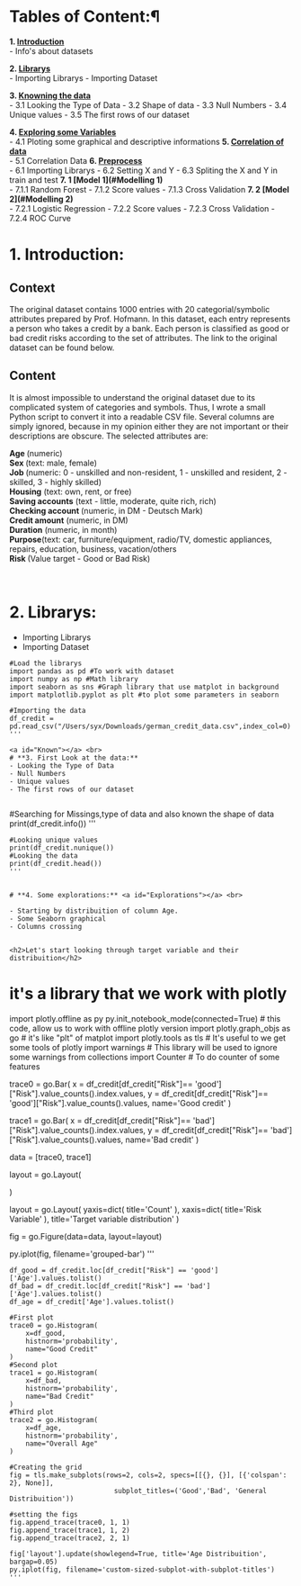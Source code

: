 # Tables of Content:¶

**1. [Introduction](#Introduction)** <br>
    - Info's about datasets
    
**2. [Librarys](#Librarys)** <br>
    - Importing Librarys
    - Importing Dataset
    
**3. [Knowning the data](#Known)** <br>
    - 3.1 Looking the Type of Data
    - 3.2 Shape of data
    - 3.3 Null Numbers
    - 3.4 Unique values
    - 3.5 The first rows of our dataset
    
**4. [Exploring some Variables](#Explorations)** <br>
    - 4.1 Ploting some graphical and descriptive informations
**5. [Correlation of data](#Correlation)** <br>
	- 5.1 Correlation Data
**6. [Preprocess](#Preprocessing)** <br>
	- 6.1 Importing Librarys
	- 6.2 Setting X and Y
    - 6.3 Spliting the X and Y in train and test 
**7. 1 [Model 1](#Modelling 1)** <br>
    - 7.1.1 Random Forest 
    - 7.1.2 Score values
    - 7.1.3 Cross Validation 
**7. 2 [Model 2](#Modelling 2)** <br>
    - 7.2.1 Logistic Regression 
    - 7.2.2 Score values
    - 7.2.3 Cross Validation 
    - 7.2.4 ROC Curve


# **1. Introduction:** 
<h2>Context</h2>
The original dataset contains 1000 entries with 20 categorial/symbolic attributes prepared by Prof. Hofmann. In this dataset, each entry represents a person who takes a credit by a bank. Each person is classified as good or bad credit risks according to the set of attributes. The link to the original dataset can be found below.

<h2>Content</h2>
It is almost impossible to understand the original dataset due to its complicated system of categories and symbols. Thus, I wrote a small Python script to convert it into a readable CSV file. Several columns are simply ignored, because in my opinion either they are not important or their descriptions are obscure. The selected attributes are:

<b>Age </b>(numeric)<br>
<b>Sex </b>(text: male, female)<br>
<b>Job </b>(numeric: 0 - unskilled and non-resident, 1 - unskilled and resident, 2 - skilled, 3 - highly skilled)<br>
<b>Housing</b> (text: own, rent, or free)<br>
<b>Saving accounts</b> (text - little, moderate, quite rich, rich)<br>
<b>Checking account </b>(numeric, in DM - Deutsch Mark)<br>
<b>Credit amount</b> (numeric, in DM)<br>
<b>Duration</b> (numeric, in month)<br>
<b>Purpose</b>(text: car, furniture/equipment, radio/TV, domestic appliances, repairs, education, business, vacation/others<br>
<b>Risk </b> (Value target - Good or Bad Risk)<br>

<a id="Librarys"></a> <br>
# **2. Librarys:** 
- Importing Librarys
- Importing Dataset

```
#Load the librarys
import pandas as pd #To work with dataset
import numpy as np #Math library
import seaborn as sns #Graph library that use matplot in background
import matplotlib.pyplot as plt #to plot some parameters in seaborn

#Importing the data
df_credit = pd.read_csv("/Users/syx/Downloads/german_credit_data.csv",index_col=0)
'''

<a id="Known"></a> <br>
# **3. First Look at the data:** 
- Looking the Type of Data
- Null Numbers
- Unique values
- The first rows of our dataset


```
#Searching for Missings,type of data and also known the shape of data
print(df_credit.info())
'''

```
#Looking unique values
print(df_credit.nunique())
#Looking the data
print(df_credit.head())
'''


# **4. Some explorations:** <a id="Explorations"></a> <br>

- Starting by distribuition of column Age.
- Some Seaborn graphical
- Columns crossing


<h2>Let's start looking through target variable and their distribuition</h2>

```
# it's a library that we work with plotly
import plotly.offline as py 
py.init_notebook_mode(connected=True) # this code, allow us to work with offline plotly version
import plotly.graph_objs as go # it's like "plt" of matplot
import plotly.tools as tls # It's useful to we get some tools of plotly
import warnings # This library will be used to ignore some warnings
from collections import Counter # To do counter of some features

trace0 = go.Bar(
            x = df_credit[df_credit["Risk"]== 'good']["Risk"].value_counts().index.values,
            y = df_credit[df_credit["Risk"]== 'good']["Risk"].value_counts().values,
            name='Good credit'
    )

trace1 = go.Bar(
            x = df_credit[df_credit["Risk"]== 'bad']["Risk"].value_counts().index.values,
            y = df_credit[df_credit["Risk"]== 'bad']["Risk"].value_counts().values,
            name='Bad credit'
    )

data = [trace0, trace1]

layout = go.Layout(
    
)

layout = go.Layout(
    yaxis=dict(
        title='Count'
    ),
    xaxis=dict(
        title='Risk Variable'
    ),
    title='Target variable distribution'
)

fig = go.Figure(data=data, layout=layout)

py.iplot(fig, filename='grouped-bar')
'''



```
df_good = df_credit.loc[df_credit["Risk"] == 'good']['Age'].values.tolist()
df_bad = df_credit.loc[df_credit["Risk"] == 'bad']['Age'].values.tolist()
df_age = df_credit['Age'].values.tolist()

#First plot
trace0 = go.Histogram(
    x=df_good,
    histnorm='probability',
    name="Good Credit"
)
#Second plot
trace1 = go.Histogram(
    x=df_bad,
    histnorm='probability',
    name="Bad Credit"
)
#Third plot
trace2 = go.Histogram(
    x=df_age,
    histnorm='probability',
    name="Overall Age"
)

#Creating the grid
fig = tls.make_subplots(rows=2, cols=2, specs=[[{}, {}], [{'colspan': 2}, None]],
                          subplot_titles=('Good','Bad', 'General Distribuition'))

#setting the figs
fig.append_trace(trace0, 1, 1)
fig.append_trace(trace1, 1, 2)
fig.append_trace(trace2, 2, 1)

fig['layout'].update(showlegend=True, title='Age Distribuition', bargap=0.05)
py.iplot(fig, filename='custom-sized-subplot-with-subplot-titles')
'''


